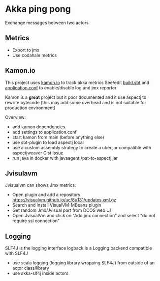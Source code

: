 # Akka ping pong

Exchange messages between two actors

## Metrics

- Export to jmx
- Use codahale metrics

## Kamon.io

This project uses [kamon.io](http://kamon.io) to track akka metrics
See/edit [build.sbt](./build.sbt) and [application.conf](./src/main/resources/application.conf) to enable/disable log and jmx reporter

Kamon is a **great** project but it poor documented and it use aspectj to rewrite bytecode (this may add some overhead and is not suitable for production environment)

Overview:

- add kamon dependencies
- add settings to application.conf
- start kamon from main (before anything else)
- use sbt-plugin to load aspectj local
- use a custom assembly strategy to create a uber.jar compatible with aspectjweaver [Gist](https://gist.github.com/colestanfield/fac042d3108b0c06e952) [Issue](https://github.com/kamon-io/Kamon/issues/59)
- run java in docker with javaagent:/pat-to-aspectj.jar

## Jvisulavm

Jvisualvm can shows Jmx metrics:

- Open plugin and add a repository https://visualvm.github.io/uc/8u131/updates.xml.gz
- Search and install VisualVM-MBeans plugin
- Get random Jmx/Jvisual port from DCOS web UI
- Open JvisualVm and click on "Add jmx connection" and select "do not require ssl connection"

## Logging

SLF4J is the logging interface
logback is a Logging backend compatible with SLF4J

- use scala logging (logging library wrapping SLF4J) from outside of an actor class/library
- use akka-slf4j inside actors
